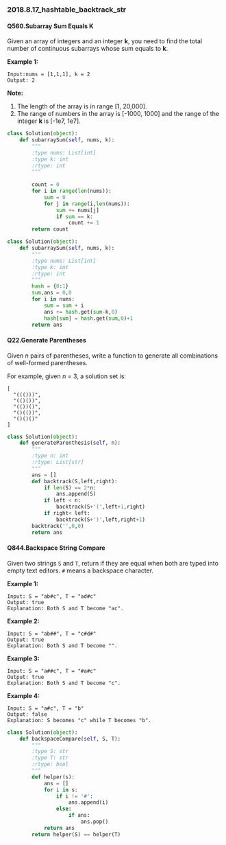 ### 2018.8.17_hashtable_backtrack_str

#### Q560.Subarray Sum Equals K

Given an array of integers and an integer **k**, you need to find the total number of continuous subarrays whose sum equals to **k**.

**Example 1:**

```
Input:nums = [1,1,1], k = 2
Output: 2
```

**Note:**

1. The length of the array is in range [1, 20,000].
2. The range of numbers in the array is [-1000, 1000] and the range of the integer **k** is [-1e7, 1e7].

```python
class Solution(object):
    def subarraySum(self, nums, k):
        """
        :type nums: List[int]
        :type k: int
        :rtype: int
        """
        
        count = 0
        for i in range(len(nums)):
            sum = 0
            for j in range(i,len(nums)):
                sum += nums[j]
                if sum == k:
                    count += 1
        return count
```

```python
class Solution(object):
    def subarraySum(self, nums, k):
        """
        :type nums: List[int]
        :type k: int
        :rtype: int
        """
        hash = {0:1}
        sum,ans = 0,0
        for i in nums:
            sum = sum + i
            ans += hash.get(sum-k,0)
            hash[sum] = hash.get(sum,0)+1
        return ans
```

#### Q22.Generate Parentheses

Given *n* pairs of parentheses, write a function to generate all combinations of well-formed parentheses.

For example, given *n* = 3, a solution set is:

```
[
  "((()))",
  "(()())",
  "(())()",
  "()(())",
  "()()()"
]
```

```python
class Solution(object):
    def generateParenthesis(self, n):
        """
        :type n: int
        :rtype: List[str]
        """
        ans = []
        def backtrack(S,left,right):
            if len(S) == 2*n:
                ans.append(S)
            if left < n:
                backtrack(S+'(',left+1,right)
            if right< left:
                backtrack(S+')',left,right+1)
        backtrack('',0,0)
        return ans
```
#### Q844.Backspace String Compare
Given two strings `S` and `T`, return if they are equal when both are typed into empty text editors. `#` means a backspace character.

**Example 1:**

```
Input: S = "ab#c", T = "ad#c"
Output: true
Explanation: Both S and T become "ac".
```

**Example 2:**

```
Input: S = "ab##", T = "c#d#"
Output: true
Explanation: Both S and T become "".
```

**Example 3:**

```
Input: S = "a##c", T = "#a#c"
Output: true
Explanation: Both S and T become "c".
```

**Example 4:**

```
Input: S = "a#c", T = "b"
Output: false
Explanation: S becomes "c" while T becomes "b".
```

```python
class Solution(object):
    def backspaceCompare(self, S, T):
        """
        :type S: str
        :type T: str
        :rtype: bool
        """
        def helper(s):
            ans = []
            for i in s:
                if i != '#':
                    ans.append(i)
                else:
                    if ans:
                        ans.pop()
            return ans
        return helper(S) == helper(T)
```